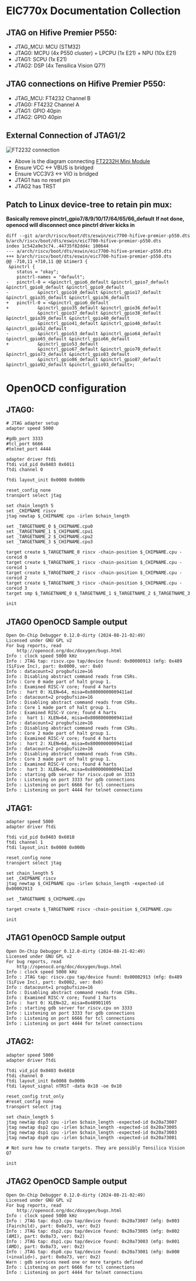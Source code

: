 # EIC770x Documentation Collection

## JTAG on Hifive Premier P550:
- JTAG_MCU: MCU (STM32)
- JTAG0: MCPU (4x P550 cluster) + LPCPU (1x E21) + NPU (10x E21)
- JTAG1: SCPU (1x E21)
- JTAG2: DSP (4x Tensilica Vision Q7?)

## JTAG connections on Hifive Premier P550:
- JTAG_MCU: FT4232 Channel B
- JTAG0: FT4232 Channel A
- JTAG1: GPIO 40pin
- JTAG2: GPIO 40pin

## External Connection of JTAG1/2
![FT2232 connection](./ft2232-jtag.png)
- Above is the diagram connecting [FT2232H Mini Module](https://ftdichip.com/wp-content/uploads/2020/07/DS_FT2232H_Mini_Module.pdf)
- Ensure VCC <-> VBUS is bridged
- Ensure VCC3V3 <-> VIO is bridged
- JTAG1 has no reset pin
- JTAG2 has TRST

## Patch to Linux device-tree to retain pin mux:
**Basically remove pinctrl_gpio7/8/9/10/17/64/65/66_default**
**If not done, openocd will disconnect once pinctrl driver kicks in**
```
diff --git a/arch/riscv/boot/dts/eswin/eic7700-hifive-premier-p550.dts b/arch/riscv/boot/dts/eswin/eic7700-hifive-premier-p550.dts
index 1c542a9e3c74..44735f82dd4c 100644
--- a/arch/riscv/boot/dts/eswin/eic7700-hifive-premier-p550.dts
+++ b/arch/riscv/boot/dts/eswin/eic7700-hifive-premier-p550.dts
@@ -710,11 +710,11 @@ &timer3 {
 &pinctrl {
 	status = "okay";
 	pinctrl-names = "default";
-	pinctrl-0 = <&pinctrl_gpio6_default &pinctrl_gpio7_default &pinctrl_gpio8_default &pinctrl_gpio9_default
-			&pinctrl_gpio10_default &pinctrl_gpio17_default &pinctrl_gpio35_default &pinctrl_gpio36_default
+	pinctrl-0 = <&pinctrl_gpio6_default
+			&pinctrl_gpio35_default &pinctrl_gpio36_default
 			&pinctrl_gpio37_default &pinctrl_gpio38_default &pinctrl_gpio39_default &pinctrl_gpio40_default
 			&pinctrl_gpio41_default &pinctrl_gpio46_default &pinctrl_gpio52_default
-			&pinctrl_gpio53_default &pinctrl_gpio64_default &pinctrl_gpio65_default &pinctrl_gpio66_default
+			&pinctrl_gpio53_default
 			&pinctrl_gpio67_default &pinctrl_gpio70_default &pinctrl_gpio73_default &pinctrl_gpio83_default
 			&pinctrl_gpio86_default &pinctrl_gpio87_default &pinctrl_gpio92_default &pinctrl_gpio93_default>;
```

# OpenOCD configuration

## JTAG0:
```
# JTAG adapter setup
adapter speed 5000

#gdb_port 3333
#tcl_port 6666
#telnet_port 4444

adapter driver ftdi
ftdi vid_pid 0x0403 0x6011
ftdi channel 0

ftdi layout_init 0x0008 0x000b

reset_config none
transport select jtag

set chain_length 5
set _CHIPNAME riscv
jtag newtap $_CHIPNAME cpu -irlen $chain_length

set _TARGETNAME_0 $_CHIPNAME.cpu0
set _TARGETNAME_1 $_CHIPNAME.cpu1
set _TARGETNAME_2 $_CHIPNAME.cpu2
set _TARGETNAME_3 $_CHIPNAME.cpu3

target create $_TARGETNAME_0 riscv -chain-position $_CHIPNAME.cpu -coreid 0
target create $_TARGETNAME_1 riscv -chain-position $_CHIPNAME.cpu -coreid 1
target create $_TARGETNAME_2 riscv -chain-position $_CHIPNAME.cpu -coreid 2
target create $_TARGETNAME_3 riscv -chain-position $_CHIPNAME.cpu -coreid 3
target smp $_TARGETNAME_0 $_TARGETNAME_1 $_TARGETNAME_2 $_TARGETNAME_3

init
```
## JTAG0 OpenOCD Sample output
```
Open On-Chip Debugger 0.12.0-dirty (2024-08-21-02:49)
Licensed under GNU GPL v2
For bug reports, read
	http://openocd.org/doc/doxygen/bugs.html
Info : clock speed 5000 kHz
Info : JTAG tap: riscv.cpu tap/device found: 0x00000913 (mfg: 0x489 (SiFive Inc), part: 0x0000, ver: 0x0)
Info : datacount=2 progbufsize=16
Info : Disabling abstract command reads from CSRs.
Info : Core 0 made part of halt group 1.
Info : Examined RISC-V core; found 4 harts
Info :  hart 0: XLEN=64, misa=0x80000000009411ad
Info : datacount=2 progbufsize=16
Info : Disabling abstract command reads from CSRs.
Info : Core 1 made part of halt group 1.
Info : Examined RISC-V core; found 4 harts
Info :  hart 1: XLEN=64, misa=0x80000000009411ad
Info : datacount=2 progbufsize=16
Info : Disabling abstract command reads from CSRs.
Info : Core 2 made part of halt group 1.
Info : Examined RISC-V core; found 4 harts
Info :  hart 2: XLEN=64, misa=0x80000000009411ad
Info : datacount=2 progbufsize=16
Info : Disabling abstract command reads from CSRs.
Info : Core 3 made part of halt group 1.
Info : Examined RISC-V core; found 4 harts
Info :  hart 3: XLEN=64, misa=0x80000000009411ad
Info : starting gdb server for riscv.cpu0 on 3333
Info : Listening on port 3333 for gdb connections
Info : Listening on port 6666 for tcl connections
Info : Listening on port 4444 for telnet connections
```
## JTAG1:
```
adapter speed 5000
adapter driver ftdi

ftdi vid_pid 0x0403 0x6010
ftdi channel 1
ftdi layout_init 0x0008 0x000b

reset_config none
transport select jtag

set chain_length 5
set _CHIPNAME riscv
jtag newtap $_CHIPNAME cpu -irlen $chain_length -expected-id 0x00002913

set _TARGETNAME $_CHIPNAME.cpu

target create $_TARGETNAME riscv -chain-position $_CHIPNAME.cpu

init
```
## JTAG1 OpenOCD Sample output
```
Open On-Chip Debugger 0.12.0-dirty (2024-08-21-02:49)
Licensed under GNU GPL v2
For bug reports, read
	http://openocd.org/doc/doxygen/bugs.html
Info : clock speed 5000 kHz
Info : JTAG tap: riscv.cpu tap/device found: 0x00002913 (mfg: 0x489 (SiFive Inc), part: 0x0002, ver: 0x0)
Info : datacount=1 progbufsize=16
Info : Disabling abstract command reads from CSRs.
Info : Examined RISC-V core; found 1 harts
Info :  hart 0: XLEN=32, misa=0x40901105
Info : starting gdb server for riscv.cpu on 3333
Info : Listening on port 3333 for gdb connections
Info : Listening on port 6666 for tcl connections
Info : Listening on port 4444 for telnet connections
```
## JTAG2:
```
adapter speed 5000
adapter driver ftdi

ftdi vid_pid 0x0403 0x6010
ftdi channel 0
ftdi layout_init 0x0008 0x000b
ftdi layout_signal nTRST -data 0x10 -oe 0x10

reset_config trst_only
#reset_config none
transport select jtag

set chain_length 5
jtag newtap dsp3 cpu -irlen $chain_length -expected-id 0x20a73007
jtag newtap dsp2 cpu -irlen $chain_length -expected-id 0x20a73005
jtag newtap dsp1 cpu -irlen $chain_length -expected-id 0x20a73003
jtag newtap dsp0 cpu -irlen $chain_length -expected-id 0x20a73001

# Not sure how to create targets. They are possibly Tensilica Vision Q7

init
```
## JTAG2 OpenOCD Sample output
```
Open On-Chip Debugger 0.12.0-dirty (2024-08-21-02:49)
Licensed under GNU GPL v2
For bug reports, read
	http://openocd.org/doc/doxygen/bugs.html
Info : clock speed 5000 kHz
Info : JTAG tap: dsp3.cpu tap/device found: 0x20a73007 (mfg: 0x003 (Fairchild), part: 0x0a73, ver: 0x2)
Info : JTAG tap: dsp2.cpu tap/device found: 0x20a73005 (mfg: 0x002 (AMI), part: 0x0a73, ver: 0x2)
Info : JTAG tap: dsp1.cpu tap/device found: 0x20a73003 (mfg: 0x001 (AMD), part: 0x0a73, ver: 0x2)
Info : JTAG tap: dsp0.cpu tap/device found: 0x20a73001 (mfg: 0x000 (<invalid>), part: 0x0a73, ver: 0x2)
Warn : gdb services need one or more targets defined
Info : Listening on port 6666 for tcl connections
Info : Listening on port 4444 for telnet connections
```
